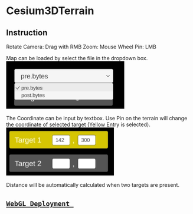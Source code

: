 # Cesium3DTerrain
## Instruction
Rotate Camera: Drag with RMB
Zoom: Mouse Wheel
Pin: LMB

Map can be loaded by select the file in the dropdown box.
<img src="Demo_Image\dropdownbox.png">

The Coordinate can be input by textbox.
Use Pin on the terrain will change the coordinate of selected target (Yellow Entry is selected).
<img src="Demo_Image\target_picking.png">

Distance will be automatically calculated when two targets are present.

## [`WebGL Deployment `](https://bangbiu.github.io/Cesium3DTerrain/3Dist_Build_WebGL/)